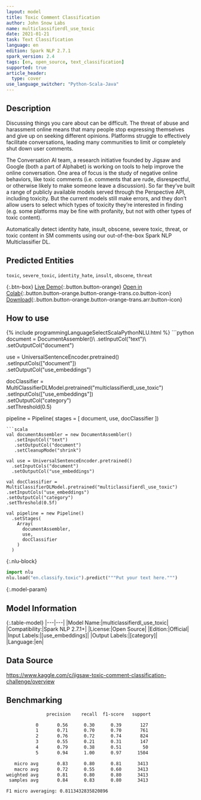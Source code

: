```yaml
---
layout: model
title: Toxic Comment Classification
author: John Snow Labs
name: multiclassifierdl_use_toxic
date: 2021-01-21
task: Text Classification
language: en
edition: Spark NLP 2.7.1
spark_version: 2.4
tags: [en, open_source, text_classification]
supported: true
article_header:
  type: cover
use_language_switcher: "Python-Scala-Java"
---
```


## Description

Discussing things you care about can be difficult. The threat of abuse and harassment online means that many people stop expressing themselves and give up on seeking different opinions. Platforms struggle to effectively facilitate conversations, leading many communities to limit or completely shut down user comments.

The Conversation AI team, a research initiative founded by Jigsaw and Google (both a part of Alphabet) is working on tools to help improve the online conversation. One area of focus is the study of negative online behaviors, like toxic comments (i.e. comments that are rude, disrespectful, or otherwise likely to make someone leave a discussion). So far they’ve built a range of publicly available models served through the Perspective API, including toxicity. But the current models still make errors, and they don’t allow users to select which types of toxicity they’re interested in finding (e.g. some platforms may be fine with profanity, but not with other types of toxic content).

Automatically detect identity hate, insult, obscene, severe toxic, threat, or toxic content in SM comments using our out-of-the-box Spark NLP Multiclassifier DL.

## Predicted Entities

`toxic`, `severe_toxic`, `identity_hate`, `insult`, `obscene`, `threat`

{:.btn-box}
[Live Demo](https://demo.johnsnowlabs.com/public/CLASSIFICATION_MULTILABEL_TOXIC/){:.button.button-orange}
[Open in Colab](https://github.com/JohnSnowLabs/spark-nlp-workshop/blob/master/tutorials/streamlit_notebooks/CLASSIFICATION_MULTILABEL_TOXIC.ipynb){:.button.button-orange.button-orange-trans.co.button-icon}
[Download](https://s3.amazonaws.com/auxdata.johnsnowlabs.com/public/models/multiclassifierdl_use_toxic_en_2.7.1_2.4_1611231604648.zip){:.button.button-orange.button-orange-trans.arr.button-icon}

## How to use



<div class="tabs-box" markdown="1">
{% include programmingLanguageSelectScalaPythonNLU.html %}
```python
document = DocumentAssembler()\
    .setInputCol("text")\
    .setOutputCol("document")

use = UniversalSentenceEncoder.pretrained() \
 .setInputCols(["document"])\
 .setOutputCol("use_embeddings")

docClassifier = MultiClassifierDLModel.pretrained("multiclassifierdl_use_toxic") \
  .setInputCols(["use_embeddings"])\
  .setOutputCol("category")\
  .setThreshold(0.5)

pipeline = Pipeline(
    stages = [
        document,
        use,
        docClassifier
    ])
```
```scala
val documentAssembler = new DocumentAssembler()
   .setInputCol("text")
   .setOutputCol("document")
   .setCleanupMode("shrink")

val use = UniversalSentenceEncoder.pretrained()
  .setInputCols("document")
  .setOutputCol("use_embeddings")

val docClassifier = MultiClassifierDLModel.pretrained("multiclassifierdl_use_toxic")
.setInputCols("use_embeddings")
.setOutputCol("category")
.setThreshold(0.5f)

val pipeline = new Pipeline()
  .setStages(
    Array(
      documentAssembler,
      use,
      docClassifier
    )
  )
```


{:.nlu-block}
```python
import nlu
nlu.load("en.classify.toxic").predict("""Put your text here.""")
```

</div>

{:.model-param}
## Model Information

{:.table-model}
|---|---|
|Model Name:|multiclassifierdl_use_toxic|
|Compatibility:|Spark NLP 2.7.1+|
|License:|Open Source|
|Edition:|Official|
|Input Labels:|[use_embeddings]|
|Output Labels:|[category]|
|Language:|en|

## Data Source

https://www.kaggle.com/c/jigsaw-toxic-comment-classification-challenge/overview

## Benchmarking

```bash
               precision    recall  f1-score   support

           0       0.56      0.30      0.39       127
           1       0.71      0.70      0.70       761
           2       0.76      0.72      0.74       824
           3       0.55      0.21      0.31       147
           4       0.79      0.38      0.51        50
           5       0.94      1.00      0.97      1504

   micro avg       0.83      0.80      0.81      3413
   macro avg       0.72      0.55      0.60      3413
weighted avg       0.81      0.80      0.80      3413
 samples avg       0.84      0.83      0.80      3413

F1 micro averaging: 0.8113432835820896
```